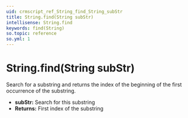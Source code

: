 ```yaml
---
uid: crmscript_ref_String_find_String_subStr
title: String.find(String subStr)
intellisense: String.find
keywords: find(String)
so.topic: reference
so.yml: 1
---
```


# String.find(String subStr)

Search for a substring and returns the index of the beginning of the first occurrence of the substring.

* **subStr:** Search for this substring
* **Returns:** First index of the substring
